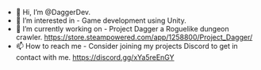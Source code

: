 - 👋 Hi, I’m @DaggerDev.
- 👀 I’m interested in - Game development using Unity.
- 🌱 I’m currently working on - Project Dagger a Roguelike dungeon crawler. https://store.steampowered.com/app/1258800/Project_Dagger/
- 📫 How to reach me - Consider joining my projects Discord to get in contact with me. https://discord.gg/xYa5reEnGY

<!---
DaggerDev/DaggerDev is a ✨ special ✨ repository because its `README.md` (this file) appears on your GitHub profile.
You can click the Preview link to take a look at your changes.
--->
